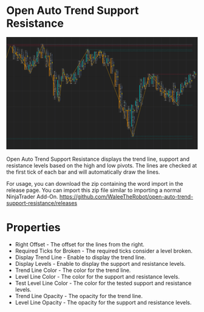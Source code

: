 # Open Auto Trend Support Resistance

<div style="text-align:center">
    <img src="./screenshot.png" alt="Open Auto Trend Support Resistance">
</div>

Open Auto Trend Support Resistance displays the trend line, support and resistance levels based on the high and low pivots. The lines are checked at the first tick of each bar and will automatically draw the lines.

For usage, you can download the zip containing the word import in the release page. You can import this zip file similar to importing a normal NinjaTrader Add-On. https://github.com/WaleeTheRobot/open-auto-trend-support-resistance/releases

# Properties

- Right Offset - The offset for the lines from the right.
- Required Ticks for Broken - The required ticks consider a level broken.
- Display Trend Line - Enable to display the trend line.
- Display Levels - Enable to display the support and resistance levels.
- Trend Line Color - The color for the trend line.
- Level Line Color - The color for the support and resistance levels.
- Test Level Line Color - The color for the tested support and resistance levels.
- Trend Line Opacity - The opacity for the trend line.
- Level Line Opacity - The opacity for the support and resistance levels.
